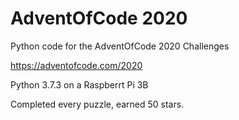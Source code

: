 # AdventOfCode 2020

Python code for the AdventOfCode 2020 Challenges

https://adventofcode.com/2020

Python 3.7.3 on a Raspberrt Pi 3B

Completed every puzzle, earned 50 stars.
